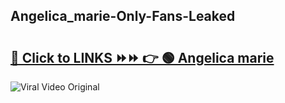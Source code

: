 
 ## Angelica_marie-Only-Fans-Leaked

# <h2><a href="https://clipsfans.com/Angelica_marie&ref=git">🔗 Click to LINKS ⏩⏩ 👉 🟢 Angelica marie </a></h2>

<a href="https://clipsfans.com/Angelica_marie&ref=git" rel="nofollow" data-target="animated-image.originalLink"><img src="https://i.ibb.co.com/xMMVF88/686577567.gif" alt="Viral Video Original" style="max-width: 100%; display: inline-block;" data-target="animated-image.originalImage"></a>
